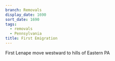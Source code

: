 ```yaml
---
branch: Removals
display_date: 1690
sort_date: 1690
tags:
  - removals
  - Pennsylvania
title: First Emigration
---
```


First Lenape move westward to hills of Eastern PA
